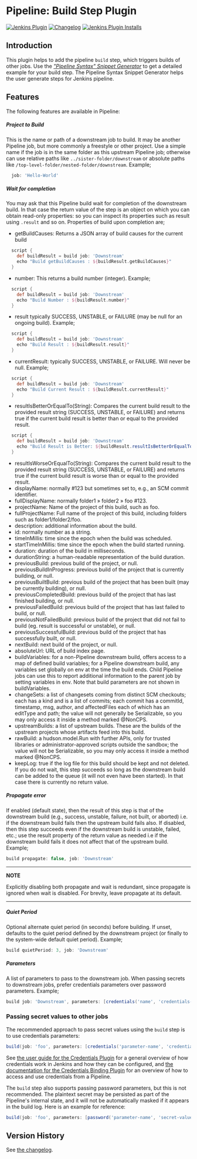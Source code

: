 # Pipeline: Build Step Plugin

[![Jenkins Plugin](https://img.shields.io/jenkins/plugin/v/pipeline-build-step)](https://plugins.jenkins.io/pipeline-build-step)
[![Changelog](https://img.shields.io/github/v/tag/jenkinsci/pipeline-build-step-plugin?label=changelog)](https://github.com/jenkinsci/pipeline-build-step-plugin/blob/master/CHANGELOG.md)
[![Jenkins Plugin Installs](https://img.shields.io/jenkins/plugin/i/pipeline-build-step?color=blue)](https://plugins.jenkins.io/pipeline-build-step)

## Introduction

This plugin helps to add the pipeline `build` step, which triggers builds of other jobs.
Use the [_"Pipeline Syntax" Snippet Generator_](https://jenkins.io/redirect/pipeline-snippet-generator) to get a detailed example for your build step.
The Pipeline Syntax Snippet Generator helps the user generate steps for Jenkins pipeline.

## Features

The following features are available in Pipeline:

##### Project to Build
This is the name or path of a downstream job to build. It may be another Pipeline job, but more commonly a freestyle or other project. Use a simple name if the job is in the same folder as this upstream Pipeline job; otherwise can use relative paths like `../sister-folder/downstream` or absolute paths like `/top-level-folder/nested-folder/downstream`. Example;
```groovy
  job: 'Hello-World'
```

##### Wait for completion
You may ask that this Pipeline build wait for completion of the downstream build. In that case the return value of the step is an object on which you can obtain read-only properties: so you can inspect its properties such as result using `.result` and so on.
Properties of build upon completion are;
* getBuildCauses: Returns a JSON array of build causes for the current build
```groovy
  script {
    def buildResult = build job: 'Downstream'
    echo "Build getBuildCauses : ${buildResult.getBuildCauses}"
  }
```
* number: This returns a build number (integer). Example; 
```groovy
  script {
    def buildResult = build job: 'Downstream'
    echo "Build Number : ${buildResult.number}"
  }
```
* result typically SUCCESS, UNSTABLE, or FAILURE (may be null for an ongoing build). Example;
```groovy
  script {
    def buildResult = build job: 'Downstream'
    echo "Build Result : ${buildResult.result}"
  }
```
* currentResult: typically SUCCESS, UNSTABLE, or FAILURE. Will never be null. Example;

```groovy
  script {
    def buildResult = build job: 'Downstream'
    echo "Build Current Result : ${buildResult.currentResult}"
  }
```

* resultIsBetterOrEqualTo(String): Compares the current build result to the provided result string (SUCCESS, UNSTABLE, or FAILURE) and returns true if the current build result is better than or equal to the provided result.
```groovy
  script {
    def buildResult = build job: 'Downstream'
    echo "Build Result is Better: ${buildResult.resultIsBetterOrEqualTo("SUCCESS")}"
  }
```

* resultIsWorseOrEqualTo(String): Compares the current build result to the provided result string (SUCCESS, UNSTABLE, or FAILURE) and returns true if the current build result is worse than or equal to the provided result.
* displayName: normally #123 but sometimes set to, e.g., an SCM commit identifier.
* fullDisplayName: normally folder1 » folder2 » foo #123.
* projectName: Name of the project of this build, such as foo.
* fullProjectName: Full name of the project of this build, including folders such as folder1/folder2/foo.
* description: additional information about the build.
* id: normally number as a string.
* timeInMillis: time since the epoch when the build was scheduled.
* startTimeInMillis: time since the epoch when the build started running.
* duration: duration of the build in milliseconds.
* durationString: a human-readable representation of the build duration.
* previousBuild: previous build of the project, or null.
* previousBuildInProgress: previous build of the project that is currently building, or null.
* previousBuiltBuild: previous build of the project that has been built (may be currently building), or null.
* previousCompletedBuild: previous build of the project that has last finished building, or null.
* previousFailedBuild: previous build of the project that has last failed to build, or null.
* previousNotFailedBuild: previous build of the project that did not fail to build (eg. result is successful or unstable), or null.
* previousSuccessfulBuild: previous build of the project that has successfully built, or null.
* nextBuild: next build of the project, or null.
* absoluteUrl: URL of build index page.
* buildVariables: for a non-Pipeline downstream build, offers access to a map of defined build variables; for a Pipeline downstream build, any variables set globally on env at the time the build ends. Child Pipeline jobs can use this to report additional information to the parent job by setting variables in env. Note that build parameters are not shown in buildVariables.
* changeSets: a list of changesets coming from distinct SCM checkouts; each has a kind and is a list of commits; each commit has a commitId, timestamp, msg, author, and affectedFiles each of which has an editType and path; the value will not generally be Serializable, so you may only access it inside a method marked @NonCPS.
* upstreamBuilds: a list of upstream builds. These are the builds of the upstream projects whose artifacts feed into this build.
* rawBuild: a hudson.model.Run with further APIs, only for trusted libraries or administrator-approved scripts outside the sandbox; the value will not be Serializable, so you may only access it inside a method marked @NonCPS.
* keepLog: true if the log file for this build should be kept and not deleted.
  If you do not wait, this step succeeds so long as the downstream build can be added to the queue (it will not even have been started). In that case there is currently no return value.

##### Propagate error
If enabled (default state), then the result of this step is that of the downstream build (e.g., success, unstable, failure, not built, or aborted) i.e. if the downstream build fails then the upstream build fails also. If disabled, then this step succeeds even if the downstream build is unstable, failed, etc.; use the result property of the return value as needed i.e if the downstream build fails it does not affect that of the upstream build. Example;
```groovy
build propagate: false, job: 'Downstream'
```
---
**NOTE**

Explicitly disabling both propagate and wait is redundant, since propagate is ignored when wait is disabled. For brevity, leave propagate at its default.

---

##### Quiet Period
Optional alternate quiet period (in seconds) before building. If unset, defaults to the quiet period defined by the downstream project (or finally to the system-wide default quiet period).
Example;
```groovy
build quietPeriod: 3, job: 'Downstream'
```

##### Parameters
A list of parameters to pass to the downstream job. When passing secrets to downstream jobs, prefer credentials parameters over password parameters.
Example;
```groovy
build job: 'Downstream', parameters: [credentials('name', 'credentials-id')]
```

### Passing secret values to other jobs

The recommended approach to pass secret values using the `build` step is to use credentials parameters:

```groovy
build(job: 'foo', parameters: [credentials('parameter-name', 'credentials-id')])
```

See [the user guide for the Credentials Plugin](https://plugins.jenkins.io/credentials/) for a general overview of how credentials work in Jenkins and how they can be configured, and [the documentation for the Credentials Binding Plugin](https://plugins.jenkins.io/credentials-binding/) for an overview of how to access and use credentials from a Pipeline.

The `build` step also supports passing password parameters, but this is not recommended.
The plaintext secret may be persisted as part of the Pipeline's internal state, and it will not be automatically masked if it appears in the build log.
Here is an example for reference:

```groovy
build(job: 'foo', parameters: [password('parameter-name', 'secret-value')])
```

## Version History

See [the changelog](CHANGELOG.md).
